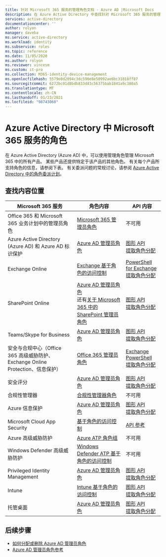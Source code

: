 ```yaml
---
title: 针对 Microsoft 365 服务的管理角色文档 - Azure AD |Microsoft Docs
description: 在 Azure Active Directory 中查找针对 Microsoft 365 服务的管理员角色的内容和 API 参考
services: active-directory
documentationcenter: ''
author: rolyon
manager: daveba
ms.service: active-directory
ms.workload: identity
ms.subservice: roles
ms.topic: reference
ms.date: 11/05/2020
ms.author: rolyon
ms.reviewer: vincesm
ms.custom: it-pro
ms.collection: M365-identity-device-management
ms.openlocfilehash: 5579e0d2094c3dc596e8e50992ae6bc31818ff87
ms.sourcegitcommit: 6272bc01d8bdb833d43c56375bab1841a9c380a5
ms.translationtype: MT
ms.contentlocale: zh-CN
ms.lasthandoff: 01/23/2021
ms.locfileid: "98743060"
---
```

# <a name="roles-for-microsoft-365-services-in-azure-active-directory"></a>Azure Active Directory 中 Microsoft 365 服务的角色

在 Azure Active Directory (Azure AD) 中，可以使用管理角色管理 Microsoft 365 中的所有产品。 某些产品还提供特定于该产品的其他角色。 有关每个产品所支持角色的信息，请参阅下表。 有关委派问题的常规讨论，请参阅 [Azure Active Directory 中的角色委派计划](concept-delegation.md)。

## <a name="where-to-find-content"></a>查找内容位置

Microsoft 365 服务 | 角色内容 | API 内容
---------------------- | ------------------ | -----------------
Office 365 和 Microsoft 365 业务计划中的管理员角色 | [Microsoft 365 管理员角色](/office365/admin/add-users/about-admin-roles?view=o365-worldwide&preserve-view=true) | 不可用
Azure Active Directory (Azure AD) 和 Azure AD 标识保护| [Azure AD 管理员角色](permissions-reference.md) | [图形 API](/graph/api/overview?view=graph-rest-1.0&preserve-view=true&preserve-view=true)<br>[提取角色分配](/graph/api/directoryrole-list?view=graph-rest-1.0&preserve-view=true)
Exchange Online| [Exchange 基于角色的访问控制](/exchange/understanding-role-based-access-control-exchange-2013-help) |  [PowerShell for Exchange](/powershell/module/exchange/role-based-access-control/add-managementroleentry?view=exchange-ps&preserve-view=true)<br>[提取角色分配](/powershell/module/exchange/role-based-access-control/get-rolegroup?view=exchange-ps&preserve-view=true)
SharePoint Online | [Azure AD 管理员角色](permissions-reference.md)<br>还有[关于 Microsoft 365 中的 SharePoint 管理员角色](/sharepoint/sharepoint-admin-role) | [图形 API](/graph/api/overview?view=graph-rest-1.0&preserve-view=true)<br>[提取角色分配](/graph/api/directoryrole-list?view=graph-rest-1.0&preserve-view=true)
Teams/Skype for Business | [Azure AD 管理员角色](permissions-reference.md) | [图形 API](/graph/api/overview?view=graph-rest-1.0&preserve-view=true)<br>[提取角色分配](/graph/api/directoryrole-list?view=graph-rest-1.0&preserve-view=true)
安全与合规中心（Office 365 高级威胁防护、Exchange Online Protection、信息保护） | [Office 365 管理员角色](/office365/SecurityCompliance/permissions-in-the-security-and-compliance-center) | [Exchange PowerShell](/powershell/module/exchange/role-based-access-control/add-managementroleentry?view=exchange-ps&preserve-view=true)<br>[提取角色分配](/powershell/module/exchange/role-based-access-control/get-rolegroup?view=exchange-ps&preserve-view=true)
安全评分 | [Azure AD 管理员角色](permissions-reference.md) | [图形 API](/graph/api/overview?view=graph-rest-1.0&preserve-view=true)<br>[提取角色分配](/graph/api/directoryrole-list?view=graph-rest-1.0&preserve-view=true)
合规性管理器 | [合规性管理器角色](/office365/securitycompliance/meet-data-protection-and-regulatory-reqs-using-microsoft-cloud#permissions-and-role-based-access-control) | 不可用
Azure 信息保护 | [Azure AD 管理员角色](permissions-reference.md) | [图形 API](/graph/api/overview?view=graph-rest-1.0&preserve-view=true)<br>[提取角色分配](/graph/api/directoryrole-list?view=graph-rest-1.0&preserve-view=true)
Microsoft Cloud App Security | [基于角色的访问控制](/cloud-app-security/manage-admins) | [API 参考](/cloud-app-security/api-tokens) 
Azure 高级威胁防护 | [Azure ATP 角色组](/azure-advanced-threat-protection/atp-role-groups) | 不可用
Windows Defender 高级威胁防护 | [Windows Defender ATP 基于角色的访问控制](/windows/security/threat-protection/windows-defender-atp/rbac-windows-defender-advanced-threat-protection) | 不可用
Privileged Identity Management | [Azure AD 管理员角色](permissions-reference.md) | [图形 API](/graph/api/overview?view=graph-rest-1.0&preserve-view=true)<br>[提取角色分配](/graph/api/directoryrole-list?view=graph-rest-1.0&preserve-view=true)
Intune | [Intune 基于角色的访问控制](/intune/role-based-access-control) | [图形 API](/graph/api/resources/intune-rbac-conceptual?view=graph-rest-beta&preserve-view=true)<br>[提取角色分配](/graph/api/intune-rbac-roledefinition-list?view=graph-rest-beta&preserve-view=true)
托管桌面 | [Azure AD 管理员角色](permissions-reference.md) | [图形 API](/graph/api/overview?view=graph-rest-1.0&preserve-view=true)<br>[提取角色分配](/graph/api/directoryrole-list?view=graph-rest-1.0&preserve-view=true)

## <a name="next-steps"></a>后续步骤

* [如何分配或删除 Azure AD 管理员角色](manage-roles-portal.md)
* [Azure AD 管理员角色参考](permissions-reference.md)